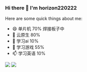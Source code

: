 ### Hi there 👋 I'm horizon220222

<!--
**houseme/houseme** is a ✨ _special_ ✨ repository because its `README.md` (this file) appears on your GitHub profile.

Here are some ideas to get you started:

- 🔭 I’m currently working on ...
- 🌱 I’m currently learning ...
- 👯 I’m looking to collaborate on ...
- 🤔 I’m looking for help with ...
- 💬 Ask me about ...
- 📫 How to reach me: ...
- 😄 Pronouns: ...
- ⚡ Fun fact: ...
-->

Here are some quick things about me:

- 😄 单片机 70% 焊接板子中
- 🔭 云原生 80%
- 🌱 学习ai 10%
- 🤔 学习游戏 55%
- 📫 学习英语 10%

![](https://github-profile-summary-cards.vercel.app/api/cards/repos-per-language?username=horizon220222&theme=github)
![](https://github-readme-stats.vercel.app/api?username=horizon220222)
